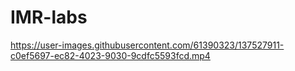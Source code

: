 # IMR-labs


https://user-images.githubusercontent.com/61390323/137527911-c0ef5697-ec82-4023-9030-9cdfc5593fcd.mp4

